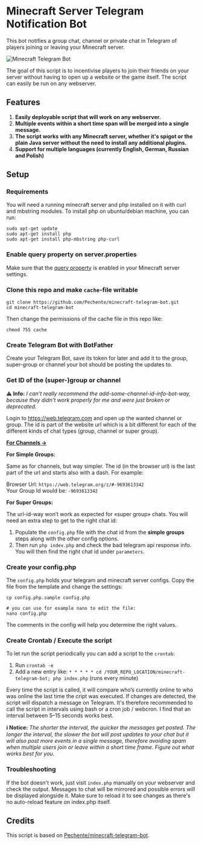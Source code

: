 # Minecraft Server Telegram Notification Bot

This bot notifies a group chat, channel or private chat in Telegram of players joining or leaving your Minecraft server.

![Minecraft Telegram Bot](https://i.imgur.com/uYDPugw.png)

The goal of this script is to incentivise players to join their friends on your server without having to open up a website or the game itself. The script can easily be run on any webserver.

## Features

1. **Easily deployable script that will work on any webserver.**
2. **Multiple events within a short time span will be merged into a single message.**
3. **The script works with any Minecraft server, whether it's spigot or the plain Java server without the need to install any additional plugins.**
4. **Support for multiple languages (currently English, German, Russian and Polish)**

## Setup

### Requirements

You will need a running minecraft server and php installed on it with curl and mbstring modules. To install php on ubuntu/debian machine, you can run:

```shell
sudo apt-get update
sudo apt-get install php
sudo apt-get install php-mbstring php-curl
```

### Enable query property on server.properties

Make sure that the [query property](https://minecraft.gamepedia.com/Server.properties) is enabled in your Minecraft server settings.

### Clone this repo and make `cache`-file writable

```shell
git clone https://github.com/Pechente/minecraft-telegram-bot.git  
cd minecraft-telegram-bot
```

Then change the permissions of the cache file in this repo like:

```
chmod 755 cache
```

### Create Telegram Bot with BotFather

Create your Telegram Bot, save its token for later and add it to the group, super-group or channel your bot should be posting the updates to.

### Get ID of the (super-)group or channel 

**⚠️ Info:** _I can’t really recommend the add-some-channel-id-info-bot-way, because they didn’t work properly for me and were just broken or deprecated._

Login to https://web.telegram.com and open up the wanted channel or group. The id is part of the website url which is a bit different for each of the different kinds of chat types (group, channel or super group). 

**[For Channels →](https://gist.github.com/mraaroncruz/e76d19f7d61d59419002db54030ebe35)**

**For Simple Groups:**

Same as for channels, but way simpler. The id (in the browser url) is the last part of the url and starts also with a dash. For example:

Browser Url: `https://web.telegram.org/z/#-9693613342`  
Your Group Id would be: `-9693613342`

**For Super Groups:**

The url-id-way won’t work as expected for «super group» chats. You will need an extra step to get to the right chat id:

1. Populate the `config.php` file with the chat id from the **simple groups** steps along with the other config options. 
1. Then run `php index.php` and check the bad telegram api response info. You will then find the right chat id under `parameters`.

### Create your config.php

The `config.php` holds your telegram and minecraft server configs. Copy the file from the template and change the settings:

```shell
cp config.php.sample config.php

# you can use for example nano to edit the file:
nano config.php
```

The comments in the config will help you determine the right values.

### Create Crontab / Execute the script

To let run the script periodically you can add a script to the `crontab`:

1. Run `crontab -e`
1. Add a new entry like:
`* * * * * cd /YOUR_REPO_LOCATION/minecraft-telegram-bot; php index.php` (runs every minute)

Every time the script is called, it will compare who’s currently online to who was online the last time the cript was executed. If changes are detected, the script will dispatch a message on Telegram. It's therefore recommended to call the script in intervals using bash or a cron job / webcron. I find that an interval between 5–15 seconds works best.

**ℹ️ Notice:** _The shorter the interval, the quicker the messages get posted. The longer the interval, the slower the bot will post updates to your chat but it will also post more events in a single message, therefore avoiding spam when multiple users join or leave within a short time frame. Figure out what works best for you._

### Troubleshooting

If the bot doesn't work, just visit `index.php` manually on your webserver and check the output. Messages to chat will be mirrored and possible errors will be displayed alongside it. Make sure to reload it to see changes as there's no auto-reload feature on index.php itself.

## Credits

This script is based on [Pechente/minecraft-telegram-bot](https://github.com/Pechente/minecraft-telegram-bot).
